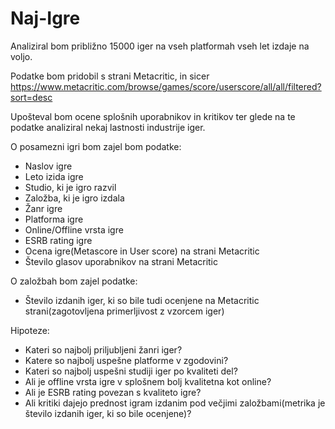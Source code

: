 # Naj-Igre

Analiziral bom približno 15000 iger na vseh platformah vseh let izdaje na voljo.

Podatke bom pridobil s strani Metacritic, in sicer https://www.metacritic.com/browse/games/score/userscore/all/all/filtered?sort=desc

Upošteval bom ocene splošnih uporabnikov in kritikov ter glede na te podatke analiziral nekaj lastnosti industrije iger.

O posamezni igri bom zajel bom podatke:
* Naslov igre
* Leto izida igre
* Studio, ki je igro razvil
* Založba, ki je igro izdala
* Žanr igre
* Platforma igre
* Online/Offline vrsta igre
* ESRB rating igre
* Ocena igre(Metascore in User score) na strani Metacritic
* Število glasov uporabnikov na strani Metacritic

O založbah bom zajel podatke:
* Število izdanih iger, ki so bile tudi ocenjene na Metacritic strani(zagotovljena primerljivost z vzorcem iger)

Hipoteze:
* Kateri so najbolj priljubljeni žanri iger?
* Katere so najbolj uspešne platforme v zgodovini?
* Kateri so najbolj uspešni studiji iger po kvaliteti del?
* Ali je offline vrsta igre v splošnem bolj kvalitetna kot online?
* Ali je ESRB rating povezan s kvaliteto igre?
* Ali kritiki dajejo prednost igram izdanim pod večjimi založbami(metrika je število izdanih iger, ki so bile ocenjene)?
